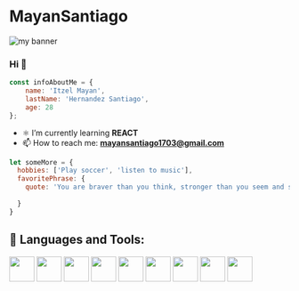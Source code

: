 # MayanSantiago
<p align=”center”>

<img src="https://user-images.githubusercontent.com/108848917/201454743-7e053015-2b87-48d1-a5dd-5a6064f306c6.png" alt="my banner">

</p>

### Hi  👋

```js
const infoAboutMe = {
    name: 'Itzel Mayan',
    lastName: 'Hernandez Santiago',
    age: 28
};
```
- ⚛️ I’m currently learning **REACT**
- 📫 How to reach me: **mayansantiago1703@gmail.com**

```js
let someMore = {
  hobbies: ['Play soccer', 'listen to music'],
  favoritePhrase: {
    quote: 'You are braver than you think, stronger than you seem and smarter than you think.',
    
  }
}
```

## 🚀 Languages and Tools:

<code><img height="45" src="https://img.icons8.com/external-tal-revivo-color-tal-revivo/24/null/external-react-a-javascript-library-for-building-user-interfaces-logo-color-tal-revivo.png"></code>
<code><img height="45" src="https://cdn.icon-icons.com/icons2/2107/PNG/512/file_type_vscode_icon_130084.png"></code>
<code><img height="45" src="https://mirayhazlo.com/wp-content/uploads/2018/09/Html5_dise%C3%B1o_web-1.png"></code>
<code><img height="45" src="https://cdn.pixabay.com/photo/2017/08/05/11/16/logo-2582747_1280.png"></code>
<code><img height="45" src="https://img.icons8.com/color/48/000000/javascript.png"></code>
<code><img height="45" src="https://img.icons8.com/color/48/000000/nodejs.png"></code>
<code><img height="45" src="https://img.icons8.com/color/48/000000/git.png"></code>
<code><img height="45" src="https://img.icons8.com/office/45/000000/figma.png"></code>
<code><img height="45" src="https://img.icons8.com/color/48/000000/firebase.png"></code>


